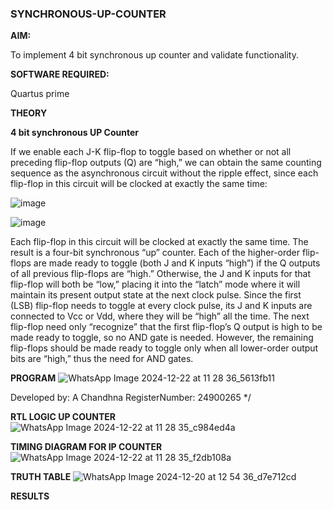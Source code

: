 ### SYNCHRONOUS-UP-COUNTER

**AIM:**

To implement 4 bit synchronous up counter and validate functionality.

**SOFTWARE REQUIRED:**

Quartus prime

**THEORY**

**4 bit synchronous UP Counter**

If we enable each J-K flip-flop to toggle based on whether or not all preceding flip-flop outputs (Q) are “high,” we can obtain the same counting sequence as the asynchronous circuit without the ripple effect, since each flip-flop in this circuit will be clocked at exactly the same time:

![image](https://github.com/naavaneetha/SYNCHRONOUS-UP-COUNTER/assets/154305477/d5db3fa0-e413-404c-b80e-b2f39d82e7e8)


![image](https://github.com/naavaneetha/SYNCHRONOUS-UP-COUNTER/assets/154305477/52cb61eb-d04b-442d-810c-31185a68410b)

Each flip-flop in this circuit will be clocked at exactly the same time.
The result is a four-bit synchronous “up” counter. Each of the higher-order flip-flops are made ready to toggle (both J and K inputs “high”) if the Q outputs of all previous flip-flops are “high.”
Otherwise, the J and K inputs for that flip-flop will both be “low,” placing it into the “latch” mode where it will maintain its present output state at the next clock pulse.
Since the first (LSB) flip-flop needs to toggle at every clock pulse, its J and K inputs are connected to Vcc or Vdd, where they will be “high” all the time.
The next flip-flop need only “recognize” that the first flip-flop’s Q output is high to be made ready to toggle, so no AND gate is needed.
However, the remaining flip-flops should be made ready to toggle only when all lower-order output bits are “high,” thus the need for AND gates.

**PROGRAM**
![WhatsApp Image 2024-12-22 at 11 28 36_5613fb11](https://github.com/user-attachments/assets/73c61f8c-d20a-419a-bc45-24396f160b27)


Developed by: A Chandhna  RegisterNumber: 24900265
*/

**RTL LOGIC UP COUNTER**
![WhatsApp Image 2024-12-22 at 11 28 35_c984ed4a](https://github.com/user-attachments/assets/cb050984-5ffa-4566-8e73-b053c7c633f4)


**TIMING DIAGRAM FOR IP COUNTER**
![WhatsApp Image 2024-12-22 at 11 28 35_f2db108a](https://github.com/user-attachments/assets/900db2c3-06c9-4e6d-92ba-ff3d2049d241)

**TRUTH TABLE**
![WhatsApp Image 2024-12-20 at 12 54 36_d7e712cd](https://github.com/user-attachments/assets/72cbd09d-5a1c-4a96-a1ff-c9d52b3dffc6)

**RESULTS**

